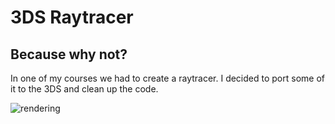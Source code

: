 3DS Raytracer
=============
## Because why not?

In one of my courses we had to create a raytracer. I decided to port some of it to the 3DS and clean up the code.

![rendering](http://i.imgur.com/xC1g4ua.png)
